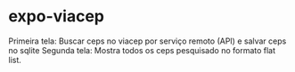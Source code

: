 # expo-viacep
 Primeira tela: Buscar ceps no viacep por serviço remoto (API) e salvar ceps no sqlite
 Segunda tela: Mostra todos os ceps pesquisado no formato flat list.
